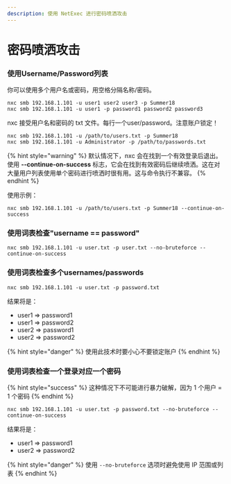 ```yaml
---
description: 使用 NetExec 进行密码喷洒攻击
---
```


# 密码喷洒攻击

### 使用Username/Password列表

你可以使用多个用户名或密码，用空格分隔名称/密码。

```
nxc smb 192.168.1.101 -u user1 user2 user3 -p Summer18
nxc smb 192.168.1.101 -u user1 -p password1 password2 password3
```

nxc 接受用户名和密码的 txt 文件。每行一个user/password。注意账户锁定！

```
nxc smb 192.168.1.101 -u /path/to/users.txt -p Summer18
nxc smb 192.168.1.101 -u Administrator -p /path/to/passwords.txt
```

{% hint style="warning" %}
默认情况下，nxc 会在找到一个有效登录后退出。使用 **--continue-on-success** 标志，它会在找到有效密码后继续喷洒。这在对大量用户列表使用单个密码进行喷洒时很有用。这与命令执行不兼容。
{% endhint %}

使用示例：

```
nxc smb 192.168.1.101 -u /path/to/users.txt -p Summer18 --continue-on-success
```

### 使用词表检查"username == password"

```
nxc smb 192.168.1.101 -u user.txt -p user.txt --no-bruteforce --continue-on-success
```

### 使用词表检查多个usernames/passwords

```
nxc smb 192.168.1.101 -u user.txt -p password.txt
```

结果将是：

* user1 => password1
* user1 => password2
* user2 => password1
* user2 => password2

{% hint style="danger" %}
使用此技术时要小心不要锁定账户
{% endhint %}

### 使用词表检查一个登录对应一个密码

{% hint style="success" %}
这种情况下不可能进行暴力破解，因为 1 个用户 = 1 个密码
{% endhint %}

```
nxc smb 192.168.1.101 -u user.txt -p password.txt --no-bruteforce --continue-on-success
```

结果将是：

* user1 => password1
* user2 => password2

{% hint style="danger" %}
使用 `--no-bruteforce` 选项时避免使用 IP 范围或列表
{% endhint %}
